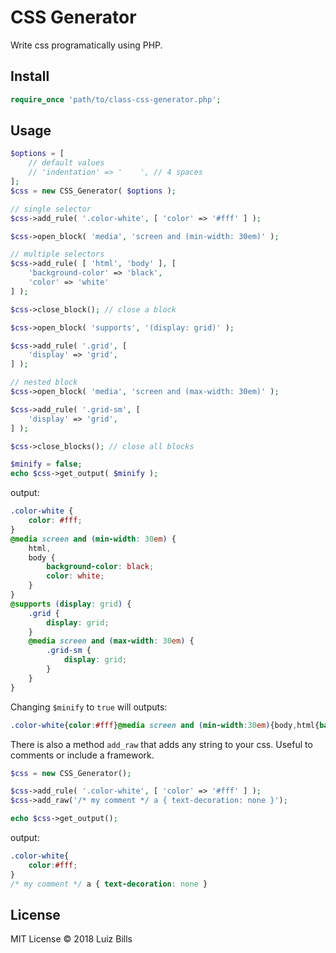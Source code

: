 # CSS Generator

Write css programatically using PHP.

## Install

```php
require_once 'path/to/class-css-generator.php';
```

## Usage

```php
$options = [
    // default values
    // 'indentation' => '    ', // 4 spaces
];
$css = new CSS_Generator( $options );

// single selector
$css->add_rule( '.color-white', [ 'color' => '#fff' ] );

$css->open_block( 'media', 'screen and (min-width: 30em)' );

// multiple selectors
$css->add_rule( [ 'html', 'body' ], [
    'background-color' => 'black',
    'color' => 'white'
] );

$css->close_block(); // close a block

$css->open_block( 'supports', '(display: grid)' );

$css->add_rule( '.grid', [
    'display' => 'grid',
] );

// nested block
$css->open_block( 'media', 'screen and (max-width: 30em)' );

$css->add_rule( '.grid-sm', [
    'display' => 'grid',
] );

$css->close_blocks(); // close all blocks

$minify = false;
echo $css->get_output( $minify );
```

output:
```css
.color-white {
    color: #fff;
}
@media screen and (min-width: 30em) {
    html,
    body {
        background-color: black;
        color: white;
    }
}
@supports (display: grid) {
    .grid {
        display: grid;
    }
    @media screen and (max-width: 30em) {
        .grid-sm {
            display: grid;
        }
    }
}
```

Changing `$minify` to `true` will outputs:
```css
.color-white{color:#fff}@media screen and (min-width:30em){body,html{background-color:#000;color:#fff}}@supports (display:grid){.grid{display:grid}@media screen and (max-width:30em){.grid-sm{display:grid}}}
```

There is also a method `add_raw` that adds any string to your css. Useful to comments or include a framework.
```php
$css = new CSS_Generator();

$css->add_rule( '.color-white', [ 'color' => '#fff' ] );
$css->add_raw('/* my comment */ a { text-decoration: none }');

echo $css->get_output();
```

output:
```css
.color-white{
	color:#fff;
}
/* my comment */ a { text-decoration: none }
```

## License
MIT License &copy; 2018 Luiz Bills
